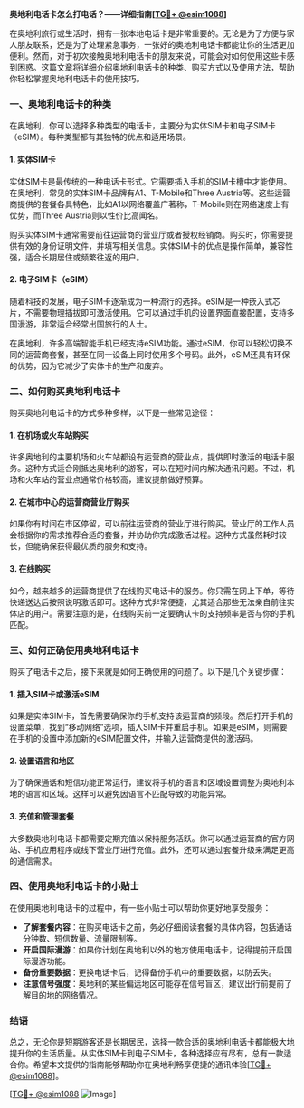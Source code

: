 **奥地利电话卡怎么打电话？——详细指南[[TG💪+ @esim1088](https://t.me/s/esim1088)]**

在奥地利旅行或生活时，拥有一张本地电话卡是非常重要的。无论是为了方便与家人朋友联系，还是为了处理紧急事务，一张好的奥地利电话卡都能让你的生活更加便利。然而，对于初次接触奥地利电话卡的朋友来说，可能会对如何使用这些卡感到困惑。这篇文章将详细介绍奥地利电话卡的种类、购买方式以及使用方法，帮助你轻松掌握奥地利电话卡的使用技巧。

### 一、奥地利电话卡的种类

在奥地利，你可以选择多种类型的电话卡，主要分为实体SIM卡和电子SIM卡（eSIM）。每种类型都有其独特的优点和适用场景。

#### 1. 实体SIM卡
实体SIM卡是最传统的一种电话卡形式。它需要插入手机的SIM卡槽中才能使用。在奥地利，常见的实体SIM卡品牌有A1、T-Mobile和Three Austria等。这些运营商提供的套餐各具特色，比如A1以网络覆盖广著称，T-Mobile则在网络速度上有优势，而Three Austria则以性价比高闻名。

购买实体SIM卡通常需要前往运营商的营业厅或者授权经销商。购买时，你需要提供有效的身份证明文件，并填写相关信息。实体SIM卡的优点是操作简单，兼容性强，适合长期居住或频繁往返的用户。

#### 2. 电子SIM卡（eSIM）
随着科技的发展，电子SIM卡逐渐成为一种流行的选择。eSIM是一种嵌入式芯片，不需要物理插拔即可激活使用。它可以通过手机的设置界面直接配置，支持多国漫游，非常适合经常出国旅行的人士。

在奥地利，许多高端智能手机已经支持eSIM功能。通过eSIM，你可以轻松切换不同的运营商套餐，甚至在同一设备上同时使用多个号码。此外，eSIM还具有环保的优势，因为它减少了实体卡的生产和废弃。

### 二、如何购买奥地利电话卡

购买奥地利电话卡的方式多种多样，以下是一些常见途径：

#### 1. 在机场或火车站购买
许多奥地利的主要机场和火车站都设有运营商的营业点，提供即时激活的电话卡服务。这种方式适合刚抵达奥地利的游客，可以在短时间内解决通讯问题。不过，机场和火车站的营业点通常价格较高，建议提前做好预算。

#### 2. 在城市中心的运营商营业厅购买
如果你有时间在市区停留，可以前往运营商的营业厅进行购买。营业厅的工作人员会根据你的需求推荐合适的套餐，并协助你完成激活过程。这种方式虽然耗时较长，但能确保获得最优质的服务和支持。

#### 3. 在线购买
如今，越来越多的运营商提供了在线购买电话卡的服务。你只需在网上下单，等待快递送达后按照说明激活即可。这种方式非常便捷，尤其适合那些无法亲自前往实体店的用户。需要注意的是，在线购买前一定要确认卡的支持频率是否与你的手机匹配。

### 三、如何正确使用奥地利电话卡

购买了电话卡之后，接下来就是如何正确使用的问题了。以下是几个关键步骤：

#### 1. 插入SIM卡或激活eSIM
如果是实体SIM卡，首先需要确保你的手机支持该运营商的频段。然后打开手机的设置菜单，找到“移动网络”选项，插入SIM卡并重启手机。如果是eSIM，则需要在手机的设置中添加新的eSIM配置文件，并输入运营商提供的激活码。

#### 2. 设置语言和地区
为了确保通话和短信功能正常运行，建议将手机的语言和区域设置调整为奥地利本地的语言和区域。这样可以避免因语言不匹配导致的功能异常。

#### 3. 充值和管理套餐
大多数奥地利电话卡都需要定期充值以保持服务活跃。你可以通过运营商的官方网站、手机应用程序或线下营业厅进行充值。此外，还可以通过套餐升级来满足更高的通信需求。

### 四、使用奥地利电话卡的小贴士

在使用奥地利电话卡的过程中，有一些小贴士可以帮助你更好地享受服务：

- **了解套餐内容**：在购买电话卡之前，务必仔细阅读套餐的具体内容，包括通话分钟数、短信数量、流量限制等。
- **开启国际漫游**：如果你计划在奥地利以外的地方使用电话卡，记得提前开启国际漫游功能。
- **备份重要数据**：更换电话卡后，记得备份手机中的重要数据，以防丢失。
- **注意信号强度**：奥地利的某些偏远地区可能存在信号盲区，建议出行前提前了解目的地的网络情况。

### 结语

总之，无论你是短期游客还是长期居民，选择一款合适的奥地利电话卡都能极大地提升你的生活质量。从实体SIM卡到电子SIM卡，各种选择应有尽有，总有一款适合你。希望本文提供的指南能够帮助你在奥地利畅享便捷的通讯体验[[TG💪+ @esim1088](https://t.me/s/esim1088)]。

[[TG💪+ @esim1088](https://t.me/s/esim1088) ![Image](https://i.postimg.cc/4NQfJmqS/Snipaste-2025-05-13-00-14-12.png)]